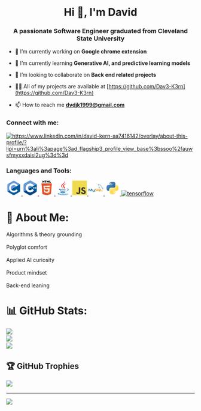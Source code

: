 <h1 align="center">Hi 👋, I'm David</h1>
<h3 align="center">A passionate Software Engineer graduated from Cleveland State University</h3>

- 🔭 I’m currently working on **Google chrome extension**

- 🌱 I’m currently learning **Generative AI, and predictive learning models**

- 👯 I’m looking to collaborate on **Back end related projects**

- 👨‍💻 All of my projects are available at [https://github.com/Dav3-K3rn](https://github.com/Dav3-K3rn)

- 📫 How to reach me **dvdjk1999@gmail.com**

<h3 align="left">Connect with me:</h3>
<p align="left">
<a href="https://linkedin.com/in/https://www.linkedin.com/in/david-kern-aa7416142/overlay/about-this-profile/?lipi=urn%3ali%3apage%3ad_flagship3_profile_view_base%3bssoo%2fauwsfmyxxdaisi2ug%3d%3d" target="blank"><img align="center" src="https://raw.githubusercontent.com/rahuldkjain/github-profile-readme-generator/master/src/images/icons/Social/linked-in-alt.svg" alt="https://www.linkedin.com/in/david-kern-aa7416142/overlay/about-this-profile/?lipi=urn%3ali%3apage%3ad_flagship3_profile_view_base%3bssoo%2fauwsfmyxxdaisi2ug%3d%3d" height="30" width="40" /></a>
</p>

<h3 align="left">Languages and Tools:</h3>
<p align="left"> <a href="https://www.cprogramming.com/" target="_blank" rel="noreferrer"> <img src="https://raw.githubusercontent.com/devicons/devicon/master/icons/c/c-original.svg" alt="c" width="40" height="40"/> </a> <a href="https://www.w3schools.com/cpp/" target="_blank" rel="noreferrer"> <img src="https://raw.githubusercontent.com/devicons/devicon/master/icons/cplusplus/cplusplus-original.svg" alt="cplusplus" width="40" height="40"/> </a> <a href="https://www.w3.org/html/" target="_blank" rel="noreferrer"> <img src="https://raw.githubusercontent.com/devicons/devicon/master/icons/html5/html5-original-wordmark.svg" alt="html5" width="40" height="40"/> </a> <a href="https://www.java.com" target="_blank" rel="noreferrer"> <img src="https://raw.githubusercontent.com/devicons/devicon/master/icons/java/java-original.svg" alt="java" width="40" height="40"/> </a> <a href="https://developer.mozilla.org/en-US/docs/Web/JavaScript" target="_blank" rel="noreferrer"> <img src="https://raw.githubusercontent.com/devicons/devicon/master/icons/javascript/javascript-original.svg" alt="javascript" width="40" height="40"/> </a> <a href="https://www.mysql.com/" target="_blank" rel="noreferrer"> <img src="https://raw.githubusercontent.com/devicons/devicon/master/icons/mysql/mysql-original-wordmark.svg" alt="mysql" width="40" height="40"/> </a> <a href="https://www.python.org" target="_blank" rel="noreferrer"> <img src="https://raw.githubusercontent.com/devicons/devicon/master/icons/python/python-original.svg" alt="python" width="40" height="40"/> </a> <a href="https://www.tensorflow.org" target="_blank" rel="noreferrer"> <img src="https://www.vectorlogo.zone/logos/tensorflow/tensorflow-icon.svg" alt="tensorflow" width="40" height="40"/> </a> </p>

# 💫 About Me:
Algorithms & theory grounding<br><br>Polyglot comfort <br><br>Applied AI curiosity<br><br>Product mindset <br><br>Back-end leaning

# 📊 GitHub Stats:
![](https://github-readme-stats.vercel.app/api?username=Dav3-K3rn&theme=dark&hide_border=false&include_all_commits=false&count_private=false)<br/>
![](https://nirzak-streak-stats.vercel.app/?user=Dav3-K3rn&theme=dark&hide_border=false)<br/>
![](https://github-readme-stats.vercel.app/api/top-langs/?username=Dav3-K3rn&theme=dark&hide_border=false&include_all_commits=false&count_private=false&layout=compact)

## 🏆 GitHub Trophies
![](https://github-profile-trophy.vercel.app/?username=Dav3-K3rn&theme=radical&no-frame=false&no-bg=true&margin-w=4)

---
[![](https://visitcount.itsvg.in/api?id=Dav3-K3rn&icon=0&color=0)](https://visitcount.itsvg.in)

<!-- Proudly created with GPRM ( https://gprm.itsvg.in ) -->
